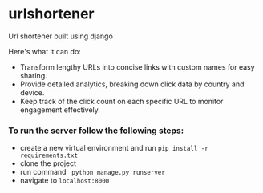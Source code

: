 # urlshortener

Url shortener built using django


Here's what it can do:
- Transform lengthy URLs into concise links with custom names for easy sharing.
- Provide detailed analytics, breaking down click data by country and device.
- Keep track of the click count on each specific URL to monitor engagement effectively.


### To run the server follow the following steps:

- create a new virtual environment and run `pip install -r requirements.txt`
- clone the project
- run command ` python manage.py runserver`
- navigate to `localhost:8000`
